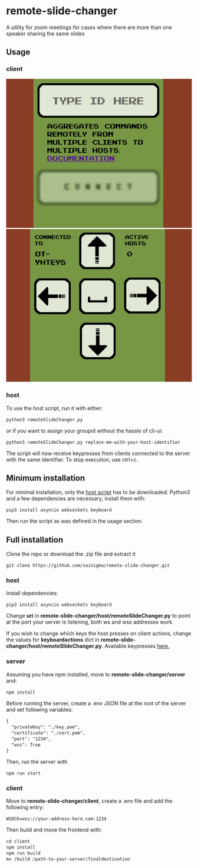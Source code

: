 
# remote-slide-changer
A utility for zoom meetings for cases where there are more than one speaker sharing the same slides

## Usage
### client
![login](/docs/ui1.png)
![main ui](/docs/ui2.png)
### host
To use the host script, run it with either:

    python3 remoteSlideChanger.py
    
   or if you want to assign your groupid without the hassle of cli-ui:
    
    python3 remoteSlideChanger.py replace-me-with-your-host-identifier

The script will now receive keypresses from clients connected to the server with the same identifier. To stop execution, use ctrl+c.

## Minimum installation

For minimal installation, only the [host script](/host/remoteSlideChanger.py) has to be downloaded. Python3 and a few dependencies are necessary, install them with:

    pip3 install asyncio websockets keyboard

Then run the script as was defined in the usage section.

## Full installation
Clone the repo or download the .zip file and extract it

    git clone https://github.com/sainigma/remote-slide-changer.git

### host

Install dependencies:

    pip3 install asyncio websockets keyboard
    
Change **uri** in  **remote-slide-changer/host/remoteSlideChanger.py** to point at the port your server is listening, both ws and wss addresses work.

If you wish to change which keys the host presses on client actions, change the values for **keyboardactions** dict in **remote-slide-changer/host/remoteSlideChanger.py**. Available keypresses [here.](https://github.com/boppreh/keyboard#API)

### server

Assuming you have npm installed, move to **remote-slide-changer/server** and:

    npm install

Before running the server, create a .env JSON file at the root of the server and set following variables:

    {
	  "privateKey": "./key.pem",
	  "certificate": "./cert.pem",
	  "port": "1234",
	  "wss": True
    }
Then, run the server with

    npm run start

 ### client
 
Move to  **remote-slide-changer/client**, create a .env file and add the following entry:

    WSOCK=wss://your-address-here.com:1234
 
 Then build and move the frontend with:

    cd client
    npm install
    npm run build
    mv /build /path-to-your-server/finaldestination

